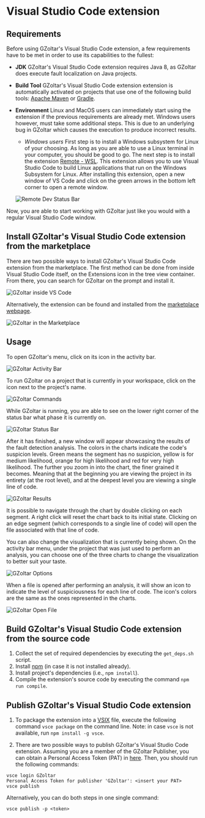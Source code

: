 # Visual Studio Code extension

## Requirements

Before using GZoltar's Visual Studio Code extension, a few requirements have to
be met in order to use its capabilities to the fullest:

- **JDK**  GZoltar's Visual Studio Code extension requires Java 8, as GZoltar
  does execute fault localization on Java projects.

- **Build Tool**  GZoltar's Visual Studio Code extension extension is
  automatically activated on projects that use one of the following build tools:
  [Apache Maven](https://maven.apache.org) or [Gradle](https://gradle.org).

- **Environment**  Linux and MacOS users can immediately start using the
  extension if the previous requirements are already met.  Windows users
  however, must take some additional steps.  This is due to an underlying bug in
  GZoltar which causes the execution to produce incorrect results.

  - *Windows users*  First step is to install a Windows subsystem for Linux of
  your choosing.  As long as you are able to use a Linux terminal in your
  computer, you should be good to go.  The next step is to install the extension
  [Remote - WSL](https://marketplace.visualstudio.com/items?itemName=ms-vscode-remote.remote-wsl).
  This extension allows you to use Visual Studio Code to build Linux
  applications that run on the Windows Subsystem for Linux.  After installing
  this extension, open a new window of VS Code and click on the green arrows in
  the bottom left corner to open a remote window.

  ![Remote Dev Status Bar](resources/docs/remote-dev-status-bar.png)

Now, you are able to start working with GZoltar just like you would with a
regular Visual Studio Code window.

## Install GZoltar's Visual Studio Code extension from the marketplace

There are two possible ways to install GZoltar's Visual Studio Code extension
from the marketplace.  The first method can be done from inside Visual Studio
Code itself, on the Extensions icon in the tree view container.  From there, you
can search for GZoltar on the prompt and install it.

![GZoltar inside VS Code](resources/docs/gzcode.png)

Alternatively, the extension can be found and installed from the
[marketplace webpage](https://marketplace.visualstudio.com/items?itemName=GZoltar.vscode-gzoltar).

![GZoltar in the Marketplace](resources/docs/gzmarket.png)

## Usage

To open GZoltar's menu, click on its icon in the activity bar.

![GZoltar Activity Bar](resources/docs/barui.png)

To run GZoltar on a project that is currently in your workspace, click on the
icon next to the project's name.

![GZoltar Commands](resources/docs/gcmds.png)

While GZoltar is running, you are able to see on the lower right corner of the
status bar what phase it is currently on.

![GZoltar Status Bar](resources/docs/statusbar.png)

After it has finished, a new window will appear showcasing the results of the
fault detection analysis.  The colors in the charts indicate the code's
suspicion levels.  Green means the segment has no suspicion, yellow is for
medium likelihood, orange for high likelihood and red for very high likelihood.
The further you zoom in into the chart, the finer grained it becomes.  Meaning
that at the beginning you are viewing the project in its entirety (at the root
level), and at the deepest level you are viewing a single line of code.

![GZoltar Results](resources/docs/result.png)

It is possible to navigate through the chart by double clicking on each segment.
A right click will reset the chart back to its initial state.  Clicking on an
edge segment (which corresponds to a single line of code) will open the file
associated with that line of code.

You can also change the visualization that is currently being shown.  On the
activity bar menu, under the project that was just used to perform an analysis,
you can choose one of the three charts to change the visualization to better
suit your taste.

![GZoltar Options](resources/docs/options.png)

When a file is opened after performing an analysis, it will show an icon to
indicate the level of suspiciousness for each line of code.  The icon's colors
are the same as the ones represented in the charts.

![GZoltar Open File](resources/docs/openfile.png)

## Build GZoltar's Visual Studio Code extension from the source code

1. Collect the set of required dependencies by executing the `get_deps.sh` script.
2. Install [npm](https://www.npmjs.com) (in case it is not installed already).
3. Install project's dependencies (i.e., `npm install`).
4. Compile the extension's source code by executing the command `npm run compile`.

## Publish GZoltar's Visual Studio Code extension

1. To package the extension into a [VSIX](https://docs.microsoft.com/en-us/visualstudio/extensibility/anatomy-of-a-vsix-package)
file, execute the following command `vsce package` on the command line.  Note:
in case `vsce` is not available, run `npm install -g vsce`.

2. There are two possible ways to publish GZoltar's Visual Studio Code extension.
Assuming you are a member of the GZoltar Publisher, you can obtain a Personal
Access Token (PAT) in [here](https://dev.azure.com).  Then, you should run the
following commands:

```
vsce login GZoltar
Personal Access Token for publisher 'GZoltar': <insert your PAT>
vsce publish
```

Alternatively, you can do both steps in one single command:

```
vsce publish -p <token>
```
